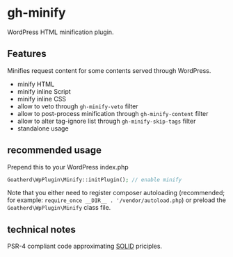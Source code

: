 gh-minify
=========

WordPress HTML minification plugin.

## Features

Minifies request content for some contents served through WordPress.

* minify HTML
* minify inline Script
* minify inline CSS
* allow to veto through `gh-minify-veto` filter
* allow to post-process minification through `gh-minify-content` filter
* allow to alter tag-ignore list through `gh-minify-skip-tags` filter
* standalone usage

## recommended usage

Prepend this to your WordPress index.php

```php
Goatherd\WpPlugin\Minify::initPlugin(); // enable minify
```

Note that you either need to register composer autoloading
(recommended; for example: `require_once __DIR__ . '/vendor/autoload.php`) or
preload the `Goatherd\WpPlugin\Minify` class file.
 
## technical notes

PSR-4 compliant code approximating [SOLID](http://en.wikipedia.org/wiki/SOLID_%28object-oriented_design%29) priciples.
